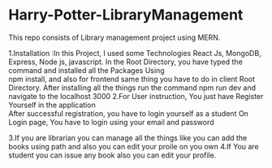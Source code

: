 # Harry-Potter-LibraryManagement

This repo consists of Library management project using MERN.

1.Installation :In this Project, I used some Technologies React Js, MongoDB, Express, Node js,    javascript.
In the Root Directory, you have typed the command and installed all the Packages Using      
npm install, and also for frontend same thing you have to do in client Root Directory. 
After installing all the things run the command npm run dev and navigate to the localhost 3000
2.For User instruction, You just have Register Yourself in the application  
After successful registration, you have to login yourself as a student
On Login page, You have to login using your email and password 


3.If you are librarian you can manage all the things like you can add the books using path and also you can edit your proile on you own
4.If You are student you can issue any book also you can edit your profile.

  
